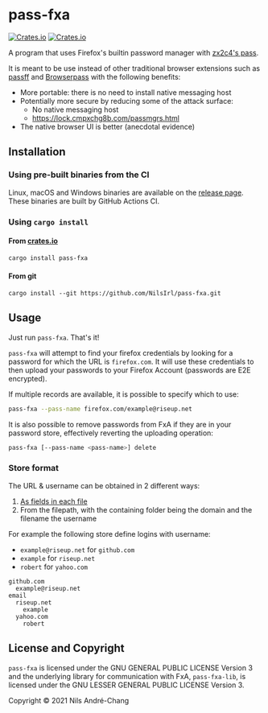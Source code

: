 # pass-fxa

[![Crates.io](https://img.shields.io/crates/v/pass-fxa?label=pass-fxa)][crates.io]
[![Crates.io](https://img.shields.io/crates/v/pass-fxa-lib?label=pass-fxa-lib)][crates.io-lib]

A program that uses Firefox's builtin password manager with [zx2c4's
pass][pass].

It is meant to be use instead of other traditional browser extensions such as
[passff] and [Browserpass][browserpass] with the following benefits:

* More portable: there is no need to install native messaging host
* Potentially more secure by reducing some of the attack surface:
  - No native messaging host
  - https://lock.cmpxchg8b.com/passmgrs.html
* The native browser UI is better (anecdotal evidence)

## Installation

### Using pre-built binaries from the CI

Linux, macOS and Windows binaries are available on the [release page]. These
binaries are built by GitHub Actions CI.

### Using `cargo install`

#### From [crates.io]

```sh
cargo install pass-fxa
```

#### From git

```
cargo install --git https://github.com/NilsIrl/pass-fxa.git
```

## Usage

Just run `pass-fxa`. That's it!

`pass-fxa` will attempt to find your firefox credentials by looking for a
password for which the URL is `firefox.com`. It will use these credentials to
then upload your passwords to your Firefox Account (passwords are E2E
encrypted).

If multiple records are available, it is possible to specify which to use:

```sh
pass-fxa --pass-name firefox.com/example@riseup.net
```

It is also possible to remove passwords from FxA if they are in your password
store, effectively reverting the uploading operation:

```sh
pass-fxa [--pass-name <pass-name>] delete
```

### Store format

The URL & username can be obtained in 2 different ways:

1. [As fields in each file][1]
2. From the filepath, with the containing folder being the domain and the
   filename the username

For example the following store define logins with username:

* `example@riseup.net` for `github.com`
* `example` for `riseup.net`
* `robert` for `yahoo.com`

```
github.com
  example@riseup.net
email
  riseup.net
    example
  yahoo.com
    robert
```

## License and Copyright

`pass-fxa` is licensed under the GNU GENERAL PUBLIC LICENSE Version 3 and the
underlying library for communication with FxA, `pass-fxa-lib`, is licensed
under the GNU LESSER GENERAL PUBLIC LICENSE Version 3.

Copyright © 2021 Nils André-Chang

[browserpass]: https://github.com/browserpass/browserpass-extension
[crates.io]: https://crates.io/crates/pass-fxa
[crates.io-lib]: https://crates.io/crates/pass-fxa-lib
[passff]: https://github.com/passff/passff
[pass]: https://www.passwordstore.org/
[release page]: https://github.com/NilsIrl/pass-fxa/releases

[1]: https://github.com/passff/passff#multi-line-format
